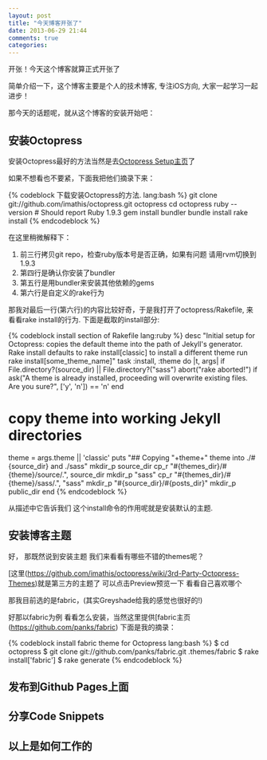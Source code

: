 ```yaml
---
layout: post
title: "今天博客开张了"
date: 2013-06-29 21:44
comments: true
categories: 
---
```


开张！今天这个博客就算正式开张了

简单介绍一下，这个博客主要是个人的技术博客, 专注iOS方向, 大家一起学习一起进步！

那今天的话题呢，就从这个博客的安装开始吧：

安装Octopress
------
安装Octopress最好的方法当然是去[Octopress Setup主页](http://octopress.org/docs/setup/)了

如果不想看也不要紧，下面我把他们摘录下来：

{% codeblock 下载安装Octopress的方法. lang:bash %}
git clone git://github.com/imathis/octopress.git octopress
cd octopress 
ruby --version  # Should report Ruby 1.9.3
gem install bundler
bundle install
rake install
{% endcodeblock %}

在这里稍微解释下：

1. 前三行拷贝git repo，检查ruby版本号是否正确，如果有问题 请用rvm切换到1.9.3
2. 第四行是确认你安装了bundler
3. 第五行是用bundler来安装其他依赖的gems
4. 第六行是自定义的rake行为

那我对最后一行(第六行)的内容比较好奇，于是我打开了octopress/Rakefile, 来看看rake install的行为.
下面是截取的install部分:

{% codeblock install section of Rakefile lang:ruby %}
desc "Initial setup for Octopress: copies the default theme into the path of Jekyll's generator. Rake install defaults to rake install[classic] to install a different theme run rake install[some_theme_name]"
task :install, :theme do |t, args|
  if File.directory?(source_dir) || File.directory?("sass")
    abort("rake aborted!") if ask("A theme is already installed, proceeding will overwrite existing files. Are you sure?", ['y', 'n']) == 'n'
  end
  # copy theme into working Jekyll directories
  theme = args.theme || 'classic'
  puts "## Copying "+theme+" theme into ./#{source_dir} and ./sass"
  mkdir_p source_dir
  cp_r "#{themes_dir}/#{theme}/source/.", source_dir
  mkdir_p "sass"
  cp_r "#{themes_dir}/#{theme}/sass/.", "sass"
  mkdir_p "#{source_dir}/#{posts_dir}"
  mkdir_p public_dir
end
{% endcodeblock %}

从描述中它告诉我们 这个install命令的作用呢就是安装默认的主题.

安装博客主题
------
好， 那既然说到安装主题 我们来看看有哪些不错的themes呢？

[这里(https://github.com/imathis/octopress/wiki/3rd-Party-Octopress-Themes)就是第三方的主题了
可以点击Preview预览一下 看看自己喜欢哪个

那我目前选的是fabric，(其实Greyshade给我的感觉也很好的!)

好那以fabric为例 看看怎么安装，当然这里提供[fabric主页(https://github.com/panks/fabric)
下面是我的摘录：

{% codeblock install fabric theme for Octopress lang:bash %}
$ cd octopress
$ git clone git://github.com/panks/fabric.git .themes/fabric
$ rake install['fabric']
$ rake generate
{% endcodeblock %}

发布到Github Pages上面
-----

分享Code Snippets
-----

以上是如何工作的
-----
